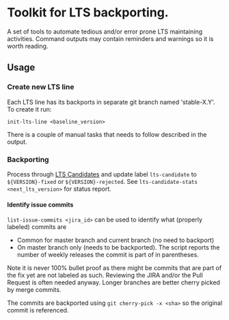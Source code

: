 # Toolkit for LTS backporting.

A set of tools to automate tedious and/or error prone LTS maintaining activities. Command outputs may contain reminders and warnings so it is worth reading.

## Usage

### Create new LTS line

Each LTS line has its backports in separate git branch named 'stable-X.Y'. To create it run:

`init-lts-line <baseline_version>`

There is a couple of manual tasks that needs to follow described in the output.

### Backporting

Process through [LTS Candidates](https://issues.jenkins.io/issues/?filter=12146) and update label `lts-candidate` to `${VERSION}-fixed` or `${VERSION}-rejected`. See `lts-candidate-stats <next_lts_version>` for status report.

#### Identify issue commits

`list-issue-commits <jira_id>` can be used to identify what (properly labeled) commits are

- Common for master branch and current branch (no need to backport)
- On master branch only (needs to be backported). The script reports the number of weekly releases the commit is part of in parentheses.

Note it is never 100% bullet proof as there might be commits that are part of the fix yet are not labeled as such. Reviewing the JIRA and/or the Pull Request is often needed anyway. Longer branches are better cherry picked by merge commits.

The commits are backported using `git cherry-pick -x <sha>` so the original commit is referenced.
